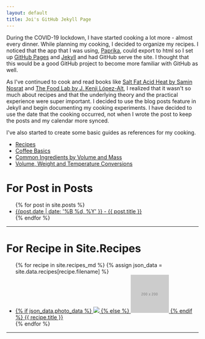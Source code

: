 ```yaml
---
layout: default
title: Joi's GitHub Jekyll Page
---
```


During the COVID-19 lockdown, I have started cooking a lot more - almost every dinner. While planning my cooking, I decided to organize my recipes. I noticed that the app that I was using, [Paprika](https://www.paprikaapp.com/), could export to html so I set up [GitHub Pages](https://pages.github.com/) and [Jekyll](https://jekyllrb.com/) and had GitHub serve the site. I thought that this would be a good GitHub project to become more familiar with GitHub as well.

As I've continued to cook and read books like [Salt Fat Acid Heat by Samin Nosrat](https://www.saltfatacidheat.com/) and [The Food Lab by J. Kenji López-Alt](http://www.kenjilopezalt.com/), I realized that it wasn't so much about recipes and that the underlying theory and the practical experience were super important. I decided to use the blog posts feature in Jekyll and begin documenting my cooking experiments. I have decided to use the date that the cooking occurred, not when I wrote the post to  keep the posts and my calendar more synced.

I've also started to create some basic guides as references for my cooking.

* [Recipes](food/recipe_list/)
* [Coffee Basics](food/coffee-basics)
* [Common Ingredients by Volume and Mass](food/ingredients-volume-mass)
* [Volume, Weight and Temperature Conversions](food/volume-weight-temp)


# For Post in Posts

<ul>
  {% for post in site.posts %}
    <li><a href="{{ post.url }}">{{post.date | date: '%B %d, %Y' }} - {{ post.title }}</a></li>
  {% endfor %}
</ul>

---

# For Recipe in Site.Recipes

<ul class="recipes">
  {% for recipe in site.recipes_md %}
  	{% assign json_data = site.data.recipes[recipe.filename] %}
    <li>
    	<a href="{{ recipe.url }}">
    	{% if json_data.photo_data %}
    		<img style='width:100px;heigh:100px;' src='data:imge/jpeg;base64,{{json_data.photo_data}}' />
    	{% else %}
    		<img style='width:100px;heigh:100px;' src='/images/200x200.gif' />
    	{% endif %}
    	{{ recipe.title }}
    	</a>
    </li>
  {% endfor %}
</ul>

---